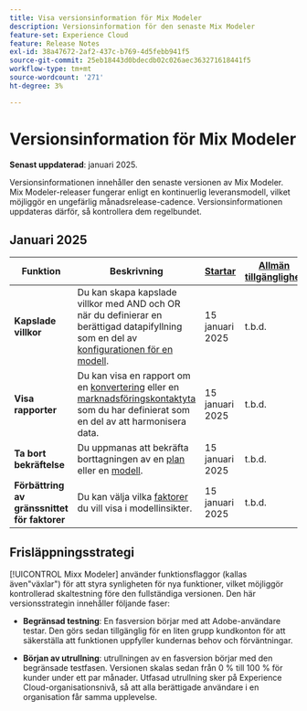 ```yaml
---
title: Visa versionsinformation för Mix Modeler
description: Versionsinformation för den senaste Mix Modeler
feature-set: Experience Cloud
feature: Release Notes
exl-id: 38a47672-2af2-437c-b769-4d5febb941f5
source-git-commit: 25eb18443d0bdecdb02c026aec363271618441f5
workflow-type: tm+mt
source-wordcount: '271'
ht-degree: 3%

---
```


# Versionsinformation för Mix Modeler

**Senast uppdaterad**: januari 2025.

Versionsinformationen innehåller den senaste versionen av Mix Modeler. Mix Modeler-releaser fungerar enligt en kontinuerlig leveransmodell, vilket möjliggör en ungefärlig månadsrelease-cadence. Versionsinformationen uppdateras därför, så kontrollera dem regelbundet.

## Januari 2025

| Funktion | Beskrivning | [Startar](#release-strategy) | [Allmän tillgänglighet](#release-strategy) |
|---|---|---|---|
| **Kapslade villkor** | Du kan skapa kapslade villkor med AND och OR när du definierar en berättigad datapifyllning som en del av [konfigurationen för en modell](/help/models/build.md#configure). | 15 januari 2025 | t.b.d. |
| **Visa rapporter** | Du kan visa en rapport om en [konvertering](/help/harmonize-data/conversions.md#view-report) eller en [marknadsföringskontaktyta](/help/harmonize-data/marketing-touchpoints.md#view-report) som du har definierat som en del av att harmonisera data. | 15 januari 2025 | t.b.d. |
| **Ta bort bekräftelse** | Du uppmanas att bekräfta borttagningen av en [plan](/help/plans/overview.md#delete-plans) eller en [modell](/help/models/overview.md#delete-models). | 15 januari 2025 | t.b.d. |
| **Förbättring av gränssnittet för faktorer** | Du kan välja vilka [faktorer](/help/models/insights.md#factors-beta) du vill visa i modellinsikter. | 15 januari 2025 | t.b.d. |

## Frisläppningsstrategi

[!UICONTROL Mixx Modeler] använder funktionsflaggor (kallas även&quot;växlar&quot;) för att styra synligheten för nya funktioner, vilket möjliggör kontrollerad skaltestning före den fullständiga versionen. Den här versionsstrategin innehåller följande faser:

* **Begränsad testning**: En fasversion börjar med att Adobe-användare testar. Den görs sedan tillgänglig för en liten grupp kundkonton för att säkerställa att funktionen uppfyller kundernas behov och förväntningar.

* **Början av utrullning**: utrullningen av en fasversion börjar med den begränsade testfasen. Versionen skalas sedan från 0 % till 100 % för kunder under ett par månader. Utfasad utrullning sker på Experience Cloud-organisationsnivå, så att alla berättigade användare i en organisation får samma upplevelse.
